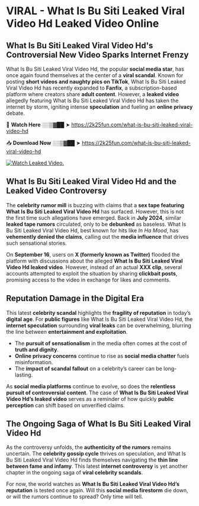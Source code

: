 # VIRAL - What Is Bu Siti Leaked Viral Video Hd Leaked Video Online

## **What Is Bu Siti Leaked Viral Video Hd's Controversial New Video Sparks Internet Frenzy**  

What Is Bu Siti Leaked Viral Video Hd, the popular **social media star**, has once again found themselves at the center of a **viral scandal**. Known for posting **short videos and naughty pics on TikTok**, What Is Bu Siti Leaked Viral Video Hd has recently expanded to **Fanfix**, a subscription-based platform where creators share **adult content**. However, a **leaked video** allegedly featuring What Is Bu Siti Leaked Viral Video Hd has taken the internet by storm, igniting intense **speculation** and fueling an **online privacy** debate.  

🔴 **Watch Here** ░░▒▓██ ➤ https://2k25fun.com/what-is-bu-siti-leaked-viral-video-hd  

📥 **Download Now** ░░▒▓██ ➤ https://2k25fun.com/what-is-bu-siti-leaked-viral-video-hd  

[![Watch Leaked Video.](https://miro.medium.com/v2/resize:fit:828/format:webp/1*cilzJN44JGOrTw9NJCrNHA.gif "Watch Leaked Video")](https://2k25fun.com/what-is-bu-siti-leaked-viral-video-hd)

## **What Is Bu Siti Leaked Viral Video Hd and the Leaked Video Controversy**  

The **celebrity rumor mill** is buzzing with claims that a **sex tape featuring What Is Bu Siti Leaked Viral Video Hd** has surfaced. However, this is not the first time such allegations have emerged. Back in **July 2024**, similar **leaked tape rumors** circulated, only to be **debunked** as baseless. What Is Bu Siti Leaked Viral Video Hd, best known for hits like *In Ha Mood*, has **vehemently denied the claims**, calling out the **media influence** that drives such sensational stories.  

On **September 16**, users on **X (formerly known as Twitter)** flooded the platform with discussions about the alleged **What Is Bu Siti Leaked Viral Video Hd leaked video**. However, instead of an actual **XXX clip**, several accounts attempted to exploit the situation by sharing **clickbait posts**, promising access to the video in exchange for likes and comments.  

## **Reputation Damage in the Digital Era**  

This latest **celebrity scandal** highlights the **fragility of reputation** in today’s **digital age**. For **public figures** like What Is Bu Siti Leaked Viral Video Hd, the **internet speculation** surrounding **viral leaks** can be overwhelming, blurring the line between **entertainment and exploitation**.  

- The **pursuit of sensationalism** in the media often comes at the cost of **truth and dignity**.  
- **Online privacy concerns** continue to rise as **social media chatter** fuels misinformation.  
- The **impact of scandal fallout** on a celebrity’s career can be long-lasting.  

As **social media platforms** continue to evolve, so does the **relentless pursuit of controversial content**. The case of **What Is Bu Siti Leaked Viral Video Hd’s leaked video** serves as a reminder of how quickly **public perception** can shift based on unverified claims.  

## **The Ongoing Saga of What Is Bu Siti Leaked Viral Video Hd**  

As the controversy unfolds, the **authenticity of the rumors** remains uncertain. The **celebrity gossip cycle** thrives on speculation, and What Is Bu Siti Leaked Viral Video Hd finds themselves navigating the **thin line between fame and infamy**. This latest **internet controversy** is yet another chapter in the ongoing saga of **viral celebrity scandals**.  

For now, the world watches as **What Is Bu Siti Leaked Viral Video Hd’s reputation** is tested once again. Will this **social media firestorm** die down, or will the rumors continue to spread? Only time will tell.